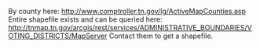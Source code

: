 By county here: http://www.comptroller.tn.gov/lg/ActiveMapCounties.asp
Entire shapefile exists and can be queried here: http://tnmap.tn.gov/arcgis/rest/services/ADMINISTRATIVE_BOUNDARIES/VOTING_DISTRICTS/MapServer  Contact them to get a shapefile.